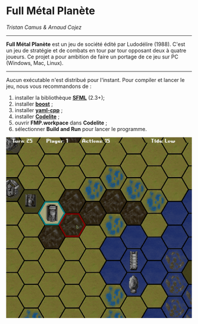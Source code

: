 # Full Métal Planète #

*Tristan Camus & Arnaud Cojez*

----------------------

**Full Métal Planète** est un jeu de société édité par Ludodélire (1988). C'est un jeu de stratégie et de combats en tour par tour opposant deux à quatre joueurs.
Ce projet a pour ambition de faire un portage de ce jeu sur PC (Windows, Mac, Linux).

----------------------

Aucun exécutable n'est distribué pour l'instant. Pour compiler et lancer le jeu, nous vous recommandons de :

  1. installer la bibliothèque **[SFML](http://www.sfml-dev.org/)** (2.3+);
  2. installer **[boost](https://www.Boost.org/)** ;
  3. installer **[yaml-cpp](https://github.com/jbeder/yaml-cpp)** ;
  4. installer **[Codelite](http://www.codelite.org/)** ;
  5. ouvrir **FMP.workpace** dans **Codelite** ;
  6. sélectionner **Build and Run** pour lancer le programme.

![preview](/preview.gif)
